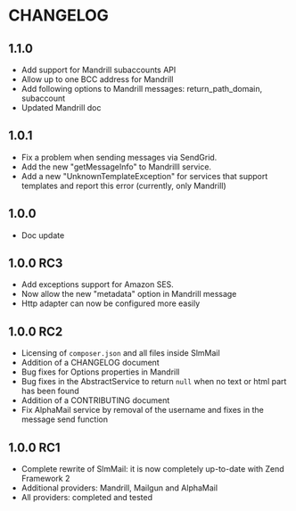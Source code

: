 # CHANGELOG

## 1.1.0

- Add support for Mandrill subaccounts API
- Allow up to one BCC address for Mandrill
- Add following options to Mandrill messages: return_path_domain, subaccount
- Updated Mandrill doc

## 1.0.1

- Fix a problem when sending messages via SendGrid.
- Add the new "getMessageInfo" to Mandrilll service.
- Add a new "UnknownTemplateException" for services that support templates and report this error (currently, only Mandrill)

## 1.0.0

- Doc update

## 1.0.0 RC3

- Add exceptions support for Amazon SES.
- Now allow the new "metadata" option in Mandrill message
- Http adapter can now be configured more easily

## 1.0.0 RC2
- Licensing of `composer.json` and all files inside SlmMail
- Addition of a CHANGELOG document
- Bug fixes for Options properties in Mandrill
- Bug fixes in the AbstractService to return `null` when no text or html part has been found
- Addition of a CONTRIBUTING document
- Fix AlphaMail service by removal of the username and fixes in the message send function

## 1.0.0 RC1

- Complete rewrite of SlmMail: it is now completely up-to-date with Zend Framework 2
- Additional providers: Mandrill, Mailgun and AlphaMail
- All providers: completed and tested
